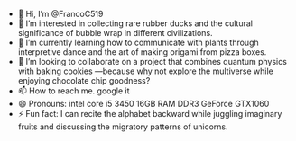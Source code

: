 - 👋 Hi, I’m @FrancoC519
- 👀 I’m interested in collecting rare rubber ducks and the cultural significance of bubble wrap in different civilizations.
- 🌱 I’m currently learning how to communicate with plants through interpretive dance and the art of making origami from pizza boxes.
- 💞️ I’m looking to collaborate on a project that combines quantum physics with baking cookies —because why not explore the multiverse while enjoying chocolate chip goodness?
- 📫 How to reach me. google it
- 😄 Pronouns:  intel core i5 3450 16GB RAM DDR3 GeForce GTX1060
- ⚡ Fun fact: I can recite the alphabet backward while juggling imaginary fruits and discussing the migratory patterns of unicorns.

<!---
FrancoC519/FrancoC519 is a ✨ special ✨ repository because its `README.md` (this file) appears on your GitHub profile.
You can click the Preview link to take a look at your changes.
--->
